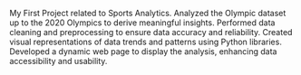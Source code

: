 My First Project related to Sports Analytics.
Analyzed the Olympic dataset up to the 2020 Olympics to derive meaningful insights.
Performed data cleaning and preprocessing to ensure data accuracy and reliability.
Created visual representations of data trends and patterns using Python libraries.
Developed a dynamic web page to display the analysis, enhancing data accessibility and usability.